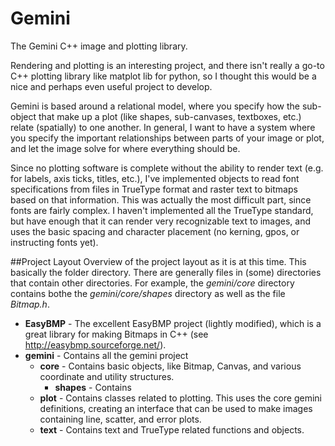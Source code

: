 # Gemini
The Gemini C++ image and plotting library.

Rendering and plotting is an interesting project, and there isn't really a go-to C++ plotting library like matplot lib for python,
so I thought this would be a nice and perhaps even useful project to develop.

Gemini is based around a relational model, where you specify how the sub-object that make up a plot
(like shapes, sub-canvases, textboxes, etc.) relate (spatially) to one another. In general, I want to 
have a system where you specify the important relationships between parts of your image or plot, and
let the image solve for where everything should be.

Since no plotting software is complete without the ability to render text (e.g. for labels, axis ticks, titles, etc.),
I've implemented objects to read font specifications from files in TrueType format and raster text to bitmaps
based on that information. This was actually the most difficult part, since fonts are fairly complex. I haven't 
implemented all the TrueType standard, but have enough that it can render very recognizable text to images,
and uses the basic spacing and character placement (no kerning, gpos, or instructing fonts yet).

##Project Layout
Overview of the project layout as it is at this time. This basically the folder directory. There are generally files 
in (some) directories that contain other directories. For example, the *gemini/core* directory contains bothe the 
*gemini/core/shapes* directory as well as the file *Bitmap.h*.

* **EasyBMP** - The excellent EasyBMP project (lightly modified), which is a great library for making Bitmaps in C++ (see http://easybmp.sourceforge.net/).
* **gemini** - Contains all the gemini project
  * **core** - Contains basic objects, like Bitmap, Canvas, and various coordinate and utility structures.
    * **shapes** - Contains
  * **plot** - Contains classes related to plotting. This uses the core gemini definitions, creating an interface that can be used to make images containing line, scatter, and error plots.
  * **text** - Contains text and TrueType related functions and objects. 
